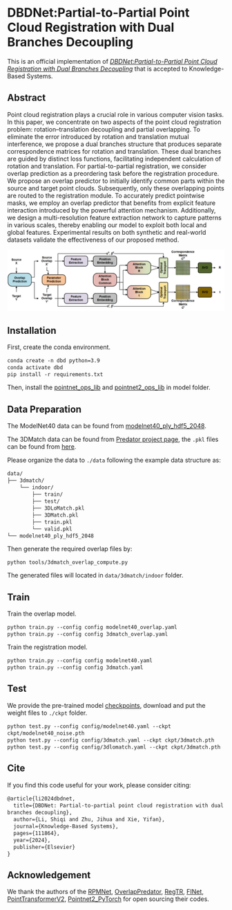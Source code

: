 # DBDNet:Partial-to-Partial Point Cloud Registration with Dual Branches Decoupling

This is an official implementation of [*DBDNet:Partial-to-Partial Point Cloud Registration with Dual Branches Decoupling*](https://www.sciencedirect.com/science/article/pii/S0950705124004982) that is accepted to Knowledge-Based Systems.

## Abstract
Point cloud registration plays a crucial role in various computer vision tasks. In this paper, we concentrate on two aspects of the point cloud registration problem: rotation–translation decoupling and partial overlapping. To eliminate the error introduced by rotation and translation mutual interference, we propose a dual branches structure that produces separate correspondence matrices for rotation and translation. These dual branches are guided by distinct loss functions, facilitating independent calculation of rotation and translation. For partial-to-partial registration, we consider overlap prediction as a preordering task before the registration procedure. We propose an overlap predictor to initially identify common parts within the source and target point clouds. Subsequently, only these overlapping points are routed to the registration module. To accurately predict pointwise masks, we employ an overlap predictor that benefits from explicit feature interaction introduced by the powerful attention mechanism. Additionally, we design a multi-resolution feature extraction network to capture patterns in various scales, thereby enabling our model to exploit both local and global features. Experimental results on both synthetic and real-world datasets validate the effectiveness of our proposed method.

<img src="assets/main.jpg" alt="speed" style="zoom:50%;" />

## Installation
First, create the conda environment.
```
conda create -n dbd python=3.9
conda activate dbd
pip install -r requirements.txt
```
Then, install the [pointnet_ops_lib](model/pointnet_ops_lib/README.md) and [pointnet2_ops_lib](model/pointnet2_ops_lib/README.md) in model folder.

## Data Preparation
The ModelNet40 data can be found from [modelnet40_ply_hdf5_2048](https://shapenet.cs.stanford.edu/media/modelnet40_ply_hdf5_2048.zip).

The 3DMatch data can be found from [Predator project page](https://overlappredator.github.io/), the `.pkl` files can be found from [here](https://github.com/prs-eth/OverlapPredator/tree/main/configs/indoor).

Please organize the data to `./data` following the example data structure as:
```
data/
├── 3dmatch/
    └── indoor/
        ├── train/
        ├── test/
        ├── 3DLoMatch.pkl
        ├── 3DMatch.pkl
        ├── train.pkl
        └── valid.pkl
└── modelnet40_ply_hdf5_2048
```
Then generate the required overlap files by:
```
python tools/3dmatch_overlap_compute.py
```
The generated files will located in `data/3dmatch/indoor` folder.

## Train
Train the overlap model.
```
python train.py --config config modelnet40_overlap.yaml
python train.py --config config 3dmatch_overlap.yaml
```
Train the registration model.
```
python train.py --config config modelnet40.yaml
python train.py --config config 3dmatch.yaml
```

## Test
We provide the pre-trained model [checkpoints](https://pan.baidu.com/s/1rbIxqa7X9JKFrcfBoPeSsg?pwd=c2qe), download and put the weight files to `./ckpt` folder.
```
python test.py --config config/modelnet40.yaml --ckpt ckpt/modelnet40_noise.pth
python test.py --config config/3dmatch.yaml --ckpt ckpt/3dmatch.pth
python test.py --config config/3dlomatch.yaml --ckpt ckpt/3dmatch.pth
```

## Cite
If you find this code useful for your work, please consider citing:
```
@article{li2024dbdnet,
  title={DBDNet: Partial-to-partial point cloud registration with dual branches decoupling},
  author={Li, Shiqi and Zhu, Jihua and Xie, Yifan},
  journal={Knowledge-Based Systems},
  pages={111864},
  year={2024},
  publisher={Elsevier}
}
```

## Acknowledgement
We thank the authors of the [RPMNet](https://github.com/yewzijian/RPMNet), [OverlapPredator](https://github.com/prs-eth/OverlapPredator), [RegTR](https://github.com/yewzijian/RegTR), [FINet](https://github.com/hxwork/FINet_Pytorch), [PointTransformerV2](https://github.com/Gofinge/PointTransformerV2), [Pointnet2_PyTorch](https://github.com/erikwijmans/Pointnet2_PyTorch) for open sourcing their codes.
